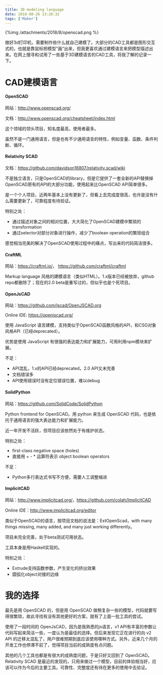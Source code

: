 ```yaml
---
title: 3D modeling language
date: 2018-08-26 13:28:32
tags: ['Maker']
---
```


{%img /attachments/2018/8/openscad.png %}

做好3d打印机，需要制作些什么就自己建模了。大部分的CAD工具都是图形交互式的，也就是靠鼠标把模型”画“出来，但我更喜欢通过建模语言来把模型描述出来。在网上搜寻和试用了一些基于3D建模语言的CAD工具，将我了解的记录一下。

<!-- more -->

# CAD建模语言

#### OpenSCAD 

网站：<http://www.openscad.org/>

文档：<http://www.openscad.org/cheatsheet/index.html>

这个领域的领头项目，知名度最高，使用者最多。 

虽然不是一门通用语言，但是也有不少通用语言的特性，例如变量、函数、条件判断、循环。

#### Relativity SCAD 

文档：<https://github.com/davidson16807/relativity.scad/wiki>

不是独立语言，只是OpenSCAD的library，但是它提供了一套全新的API替换掉OpenSCAD原有的API的大部分功能，使用起来比OpenSCAD API简单很多。 

是一个个人项目，近两年基本上没有更新了，但看上去完成度很高，也许是没有什么需要更新了，可靠程度有待验证。 

特别之处： 

- 通过描述对象之间的相对位置，大大简化了OpenSCAD建模中繁琐的transformation 
- 通过selector对部分对象进行操作，减少了boolean operation的繁琐组合 

感觉相当完美的解决了OpenSCAD使用过程中的痛点，写出来的代码简洁很多。 

#### CraftML 

网站：<https://craftml.io/>， <https://github.com/craftml/craftml>

Markup language 风格的建模语言（类似HTML）。1.x版本已经被放弃，github repo都删除了；现在的2.0 beta是重写过的，但似乎也是个死项目。 

#### OpenJsCAD 

网站：<https://github.com/jscad/OpenJSCAD.org>

Online IDE: <https://openjscad.org/> 

使用 JavaScript 语言建模，支持类似于OpenSCAD函数风格的API，和CSG对象风格API（已经deprecated）。

优势是使用 JavaScript 有很强的表达能力和扩展能力，可用利用npm模块来扩展。

不足： 

- API混乱，1.x的API已经deprecated，2.0 API又未完善 
- 文档错误多 
- API使用错误时没有定位错误位置，难以debug 

#### SolidPython 

网站：<https://github.com/SolidCode/SolidPython>

Python frontend for OpenSCAD。用 python 来生成 OpenSCAD 代码，也是依托于通用语言的强大表达能力和扩展能力。

近一年开发不活跃，但项目应该依然处于有维护状态。 

特别之处： 

- first-class negative space (holes) 
- 直接用 + - * 运算符表示 object boolean operators 

不足： 

- Python多行表达式书写不方便，需要人工调整缩进 

#### ImplicitCAD 

网站：<http://www.implicitcad.org/>，<https://github.com/colah/ImplicitCAD>

Online IDE：<http://www.implicitcad.org/editor> 

类似于OpenSCAD的语言，按项目文档的说法是：ExtOpenScad，with many things missing, many added, and many just working differently。 

项目未完全完善，处于beta测试可用状态。 

工具本身是用Haskell实现的。 

特别之处： 

- Extrude支持函数参数，产生变化的挤出效果 
- 圆弧化object对接的边缘 

# 我的选择

最先是用 OpenSCAD 的，但是用 OpenSCAD 做稍复杂一些的模型，代码就要写得很繁琐，故此寻找有没有其他更好的方案，就有了上面一批工具的尝试。

使用了一段时间的 OpenJsCAD，因为是我熟悉的js语言，v1 API有丰富的参数让代码写起来简洁一些，一度认为是最佳的选择。但后来发现它正在进行的向 v2 API 的迁移太混乱了，用户很难预期到底应该使用哪种方式。另外，近来几个月的开发工作也停滞不前了，觉得项目当前的成熟度有点问题。

其他的几个工具也都是有很大的成熟度问题，于是只好又回到了 OpenSCAD。Relativity SCAD 是最近的发现的，只用来做过一个模型，目前的体验相当好，应该可以作为今后的主要工具。可靠性、完整度还有待在更多的使用中去验证。

